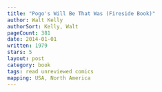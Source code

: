 ```yaml
---
title: "Pogo's Will Be That Was (Fireside Book)"
author: Walt Kelly
authorSort: Kelly, Walt
pageCount: 381
date: 2014-01-01
written: 1979
stars: 5
layout: post
category: book
tags: read unreviewed comics
mapping: USA, North America
---
```

